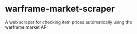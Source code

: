 # warframe-market-scraper
A web scraper for checking item prices automatically using the warframe.market API
